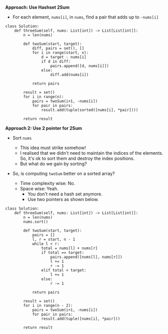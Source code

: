 **Approach: Use Hashset 2Sum**
* For each element, `nums[i]`, in `nums`, find a pair that adds up to `-nums[i]`
```
class Solution:
    def threeSum(self, nums: List[int]) -> List[List[int]]:
        n = len(nums)
        
        def twoSum(start, target):
            diff, pairs = set(), []
            for i in range(start, n):
                d = target - nums[i]
                if d in diff:
                    pairs.append([d, nums[i]])
                else:
                    diff.add(nums[i])

            return pairs

        result = set()
        for i in range(n):
            pairs = twoSum(i+1, -nums[i])
            for pair in pairs:
                result.add(tuple(sorted([nums[i], *pair]))) 

        return result
```

**Approach 2: Use 2 pointer for 2Sum**
* Sort `nums`
	* This idea must strike somehow!
	* I realised that we didn't need to maintain the indices of the elements. So, it's ok to sort them and destroy the index positions.
	* But what do we gain by sorting?

* So, is computing `twoSum` better on a sorted array?
	* Time complexity wise: No.
	* Space wise: Yeah.
		* You don't need a hash set anymore.
		* Use two pointers as shown below.
```
class Solution:
    def threeSum(self, nums: List[int]) -> List[List[int]]:
        n = len(nums)
        nums.sort()

        def twoSum(start, target):
            pairs = []
            l, r = start, n - 1            
            while l < r:
                total = nums[l] + nums[r]
                if total == target:
                    pairs.append([nums[l], nums[r]])
                    l += 1
                    r -= 1
                elif total < target:
                    l += 1
                else:
                    r -= 1
            
            return pairs

        result = set()
        for i in range(n - 2):
            pairs = twoSum(i+1, -nums[i])
            for pair in pairs:
                result.add(tuple([nums[i], *pair]))

        return result
```
